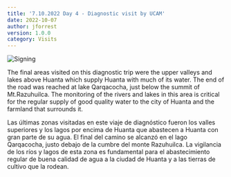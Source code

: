 ```yaml
---
title: '7.10.2022 Day 4 - Diagnostic visit by UCAM'
date: 2022-10-07 
author: jforrest
version: 1.0.0
category: Visits
---
```


![Signing](/assets/posts/4Laguna.JPG)


The final areas visited on this diagnostic trip were the upper valleys and lakes above Huanta which supply Huanta with much of its water. The end of the road was reached at lake Qarqacocha, just below the summit of Mt.Razuhuilca. The monitoring of the rivers and lakes in this area is critical for the regular supply of good quality water to the city of Huanta and the farmland that surrounds it.

Las últimas zonas visitadas en este viaje de diagnóstico fueron los valles superiores y los lagos por encima de Huanta que abastecen a Huanta con gran parte de su agua. El final del camino se alcanzó en el lago Qarqacocha, justo debajo de la cumbre del monte Razuhuilca. La vigilancia de los ríos y lagos de esta zona es fundamental para el abastecimiento regular de buena calidad de agua a la ciudad de Huanta y a las tierras de cultivo que la rodean.

